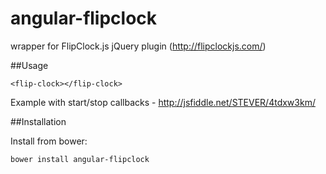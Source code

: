 # angular-flipclock
wrapper for FlipClock.js jQuery plugin (http://flipclockjs.com/)

##Usage

    <flip-clock></flip-clock>


Example with start/stop callbacks - http://jsfiddle.net/STEVER/4tdxw3km/


##Installation

Install from bower: 

    bower install angular-flipclock
